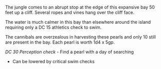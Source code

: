 The jungle comes to an abrupt stop at the edge of this expansive bay 50 feet up a cliff. Several ropes and vines hang over the cliff face. 

The water is much calmer in this bay than elsewhere around the island requiring only a DC 15 athletics check to swim. 

The cannibals are overzealous in harvesting these pearls and only 10 still are present in the bay. Each pearl is worth 1d4 x 5gp.

*DC 30 Perception check* - Find a pearl with a day of searching
- Can be lowered by critical swim checks